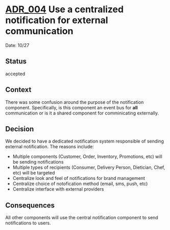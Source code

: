 # [ADR_004](../../README.md) Use a centralized notification for external communication

Date: 10/27

## Status

accepted

## Context

There was some confusion around the purpose of the notification component. Specifically, is this component
an event bus for **all** communication or is it a shared component for comminicating externally.

## Decision

We decided to have a dedicated notification system responsible of sending external notification.
The reasons include:
* Multiple components (Customer, Order, Inventory, Promotions, etc) will be sending notifications
* Multiple types of recipients (Consumer, Delivery Person, Dietician, Chef, etc) will be targeted
* Centralize look and feel of notifications for brand management
* Centralize choice of notofication method (email, sms, push, etc)
* Centralize interface with external providers

## Consequences

All other components will use the central notification component to send notifications to users.
